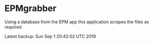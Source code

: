 # EPMgrabber
Using a database from the EPM app this application scrapes the files as required


Latest backup: Sun Sep 1 20:42:02 UTC 2019
